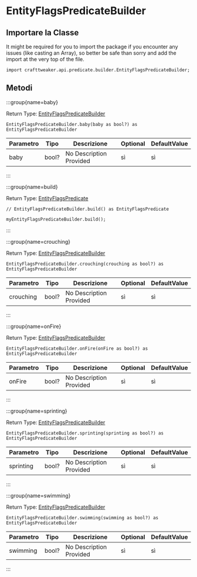 # EntityFlagsPredicateBuilder

## Importare la Classe

It might be required for you to import the package if you encounter any issues (like casting an Array), so better be safe than sorry and add the import at the very top of the file.
```zenscript
import crafttweaker.api.predicate.builder.EntityFlagsPredicateBuilder;
```


## Metodi

:::group{name=baby}

Return Type: [EntityFlagsPredicateBuilder](/vanilla/api/predicate/builder/EntityFlagsPredicateBuilder)

```zenscript
EntityFlagsPredicateBuilder.baby(baby as bool?) as EntityFlagsPredicateBuilder
```

| Parametro | Tipo  | Descrizione             | Optional | DefaultValue |
| --------- | ----- | ----------------------- | -------- | ------------ |
| baby      | bool? | No Description Provided | sì       | sì           |


:::

:::group{name=build}

Return Type: [EntityFlagsPredicate](/vanilla/api/predicate/EntityFlagsPredicate)

```zenscript
// EntityFlagsPredicateBuilder.build() as EntityFlagsPredicate

myEntityFlagsPredicateBuilder.build();
```

:::

:::group{name=crouching}

Return Type: [EntityFlagsPredicateBuilder](/vanilla/api/predicate/builder/EntityFlagsPredicateBuilder)

```zenscript
EntityFlagsPredicateBuilder.crouching(crouching as bool?) as EntityFlagsPredicateBuilder
```

| Parametro | Tipo  | Descrizione             | Optional | DefaultValue |
| --------- | ----- | ----------------------- | -------- | ------------ |
| crouching | bool? | No Description Provided | sì       | sì           |


:::

:::group{name=onFire}

Return Type: [EntityFlagsPredicateBuilder](/vanilla/api/predicate/builder/EntityFlagsPredicateBuilder)

```zenscript
EntityFlagsPredicateBuilder.onFire(onFire as bool?) as EntityFlagsPredicateBuilder
```

| Parametro | Tipo  | Descrizione             | Optional | DefaultValue |
| --------- | ----- | ----------------------- | -------- | ------------ |
| onFire    | bool? | No Description Provided | sì       | sì           |


:::

:::group{name=sprinting}

Return Type: [EntityFlagsPredicateBuilder](/vanilla/api/predicate/builder/EntityFlagsPredicateBuilder)

```zenscript
EntityFlagsPredicateBuilder.sprinting(sprinting as bool?) as EntityFlagsPredicateBuilder
```

| Parametro | Tipo  | Descrizione             | Optional | DefaultValue |
| --------- | ----- | ----------------------- | -------- | ------------ |
| sprinting | bool? | No Description Provided | sì       | sì           |


:::

:::group{name=swimming}

Return Type: [EntityFlagsPredicateBuilder](/vanilla/api/predicate/builder/EntityFlagsPredicateBuilder)

```zenscript
EntityFlagsPredicateBuilder.swimming(swimming as bool?) as EntityFlagsPredicateBuilder
```

| Parametro | Tipo  | Descrizione             | Optional | DefaultValue |
| --------- | ----- | ----------------------- | -------- | ------------ |
| swimming  | bool? | No Description Provided | sì       | sì           |


:::


